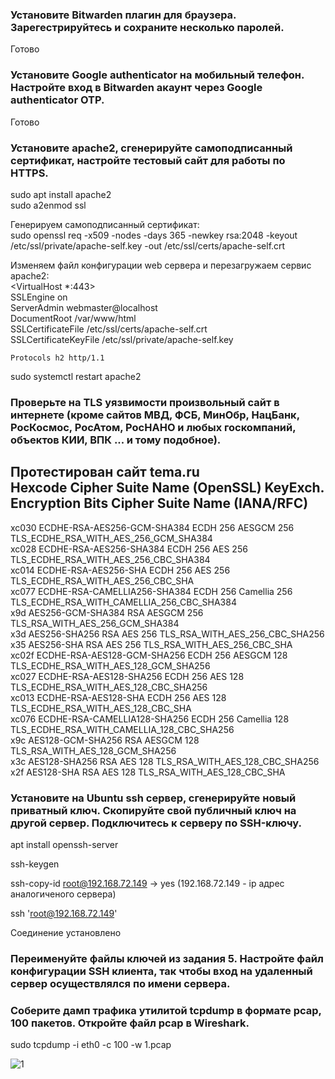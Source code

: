 ### Установите Bitwarden плагин для браузера. Зарегестрируйтесь и сохраните несколько паролей.  
Готово  

### Установите Google authenticator на мобильный телефон. Настройте вход в Bitwarden акаунт через Google authenticator OTP.  
Готово  

### Установите apache2, сгенерируйте самоподписанный сертификат, настройте тестовый сайт для работы по HTTPS.  

sudo apt install apache2  
sudo a2enmod ssl  

Генерируем самоподписанный сертификат:  
sudo openssl req -x509 -nodes -days 365 -newkey rsa:2048 -keyout /etc/ssl/private/apache-self.key -out /etc/ssl/certs/apache-self.crt  

Изменяем файл конфигурации web сервера и перезагружаем сервис apache2:  
<VirtualHost *:443>  
    SSLEngine on  
        ServerAdmin webmaster@localhost  
        DocumentRoot /var/www/html  
    SSLCertificateFile      /etc/ssl/certs/apache-self.crt  
    SSLCertificateKeyFile   /etc/ssl/private/apache-self.key  

    Protocols h2 http/1.1  

</VirtualHost>  

sudo systemctl restart apache2



### Проверьте на TLS уязвимости произвольный сайт в интернете (кроме сайтов МВД, ФСБ, МинОбр, НацБанк, РосКосмос, РосАтом, РосНАНО и любых госкомпаний, объектов КИИ, ВПК ... и тому подобное).   

Протестирован сайт tema.ru  
Hexcode  Cipher Suite Name (OpenSSL)       KeyExch.   Encryption  Bits     Cipher Suite Name (IANA/RFC)  
-----------------------------------------------------------------------------------------------------------------------------  
 xc030   ECDHE-RSA-AES256-GCM-SHA384       ECDH 256   AESGCM      256      TLS_ECDHE_RSA_WITH_AES_256_GCM_SHA384  
 xc028   ECDHE-RSA-AES256-SHA384           ECDH 256   AES         256      TLS_ECDHE_RSA_WITH_AES_256_CBC_SHA384  
 xc014   ECDHE-RSA-AES256-SHA              ECDH 256   AES         256      TLS_ECDHE_RSA_WITH_AES_256_CBC_SHA  
 xc077   ECDHE-RSA-CAMELLIA256-SHA384      ECDH 256   Camellia    256      TLS_ECDHE_RSA_WITH_CAMELLIA_256_CBC_SHA384  
 x9d     AES256-GCM-SHA384                 RSA        AESGCM      256      TLS_RSA_WITH_AES_256_GCM_SHA384  
 x3d     AES256-SHA256                     RSA        AES         256      TLS_RSA_WITH_AES_256_CBC_SHA256  
 x35     AES256-SHA                        RSA        AES         256      TLS_RSA_WITH_AES_256_CBC_SHA  
 xc02f   ECDHE-RSA-AES128-GCM-SHA256       ECDH 256   AESGCM      128      TLS_ECDHE_RSA_WITH_AES_128_GCM_SHA256  
 xc027   ECDHE-RSA-AES128-SHA256           ECDH 256   AES         128      TLS_ECDHE_RSA_WITH_AES_128_CBC_SHA256  
 xc013   ECDHE-RSA-AES128-SHA              ECDH 256   AES         128      TLS_ECDHE_RSA_WITH_AES_128_CBC_SHA  
 xc076   ECDHE-RSA-CAMELLIA128-SHA256      ECDH 256   Camellia    128      TLS_ECDHE_RSA_WITH_CAMELLIA_128_CBC_SHA256  
 x9c     AES128-GCM-SHA256                 RSA        AESGCM      128      TLS_RSA_WITH_AES_128_GCM_SHA256  
 x3c     AES128-SHA256                     RSA        AES         128      TLS_RSA_WITH_AES_128_CBC_SHA256  
 x2f     AES128-SHA                        RSA        AES         128      TLS_RSA_WITH_AES_128_CBC_SHA  


### Установите на Ubuntu ssh сервер, сгенерируйте новый приватный ключ. Скопируйте свой публичный ключ на другой сервер. Подключитесь к серверу по SSH-ключу.  

apt install openssh-server  

ssh-keygen  

ssh-copy-id root@192.168.72.149 -> yes  (192.168.72.149 - ip адрес аналогиченого сервера)  

ssh 'root@192.168.72.149'  

Соединение установлено

### Переименуйте файлы ключей из задания 5. Настройте файл конфигурации SSH клиента, так чтобы вход на удаленный сервер осуществлялся по имени сервера.

### Соберите дамп трафика утилитой tcpdump в формате pcap, 100 пакетов. Откройте файл pcap в Wireshark.  

 sudo tcpdump -i eth0 -c 100 -w 1.pcap  
 
 
 ![1](https://user-images.githubusercontent.com/33546071/149958719-2ed11f62-71c6-43b8-b6d2-04acf4933be0.jpg)

